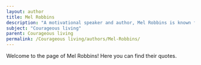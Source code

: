 ```yaml
---
layout: author
title: Mel Robbins
description: "A motivational speaker and author, Mel Robbins is known for her book \"The 5 Second Rule,\" which empowers individuals to take action and live courageously by overcoming fears and self-doubt."
subject: "Courageous living"
parent: Courageous living
permalink: /Courageous living/authors/Mel-Robbins/
---
```


Welcome to the page of Mel Robbins! Here you can find their quotes.
